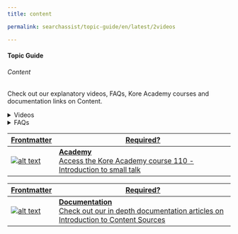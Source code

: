```yaml
---
title: content

permalink: searchassist/topic-guide/en/latest/2videos

---
```

#### Topic Guide
###### Content


 Check out our explanatory videos, FAQs, Kore Academy courses and documentation links on Content.

  <details >
 <summary>Videos
 </summary>

  <details-video>
    
  [![Crawl Web Domain ](images/VideoCoverImage.png)](https://drive.google.com/file/d/1qrRS-VgeHyMM4gOiaKhYIrxsmHtFd7lU/view?usp=sharing)

 ##### Heading text goes here!
Watch this short video to know how to add content to your application by Crawling a Web domain.

  </details-video>
    
  <details-video>
    
  [![Upload Documents ](images/VideoCoverImage.png)](https://drive.google.com/file/d/1JC8UntsRQtSOa6qIXANZHoGaQJOT14_X/view?usp=sharing)

 ##### Heading text goes here!
Watch this short video to know how to Add Document to your application.

  </details-video>
 
</details>

<details>
  <summary>FAQs
  </summary>

  <a class="doc-link" target="_blank" href="https://docs.kore.ai/searchassist/concepts/managing-content/crawling-web-pages/">
 
  How to add content from your website by crawling?

</a>

 <a class="doc-link" target="_blank" href="https://docs.kore.ai/searchassist/concepts/managing-content/crawling-web-pages/">
 
   How to schedule Auto-Crawl for your website?

</a>
 
  
<a class="doc-link" target="_blank" href="https://docs.kore.ai/searchassist/concepts/managing-content/crawling-web-pages/">

  How to upload files as content to your Appliacation?

</a>
  


</details>



<a class="doc-link" target="_blank" href="">
 

| Frontmatter | Required? |
|-------------|-------------|
| ![alt text](images/docIcon.svg "Title") | **Academy**  <br /> Access the Kore Academy course 110 - Introduction to small talk | 


</a>


<a class="doc-link" target="_blank" href="https://docs.kore.ai/searchassist/concepts/managing-content/introduction-to-content-sources/">
 

| Frontmatter | Required? |
|-------------|-------------|
| ![alt text](images/docIcon.svg "Title") | **Documentation**  <br /> Check out our in depth documentation articles on Introduction to Content Sources | 


</a>
